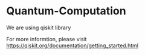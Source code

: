 # Quantum-Computation

We are using qiskit library

For more informtion, please visit https://qiskit.org/documentation/getting_started.html
